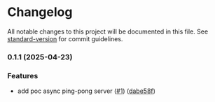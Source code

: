 # Changelog

All notable changes to this project will be documented in this file. See [standard-version](https://github.com/conventional-changelog/standard-version) for commit guidelines.

### 0.1.1 (2025-04-23)


### Features

* add poc async ping-pong server ([#1](https://github.com/mojaloop/ml-jws-health-check-svc/issues/1)) ([dabe58f](https://github.com/mojaloop/ml-jws-health-check-svc/commit/dabe58fc95b76450697aff357363b127689cb4d2))
